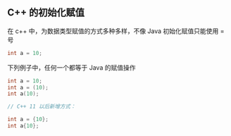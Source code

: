 

## C++ 的初始化赋值

在 c++ 中，为数据类型赋值的方式多种多样，不像 Java 初始化赋值只能使用 = 号

```java
int a = 10;
```

下列例子中，任何一个都等于 Java 的赋值操作

```cpp
int a = 10;
int a = (10);
int a(10);

// C++ 11 以后新增方式：

int a = {10};
int a{10};
```